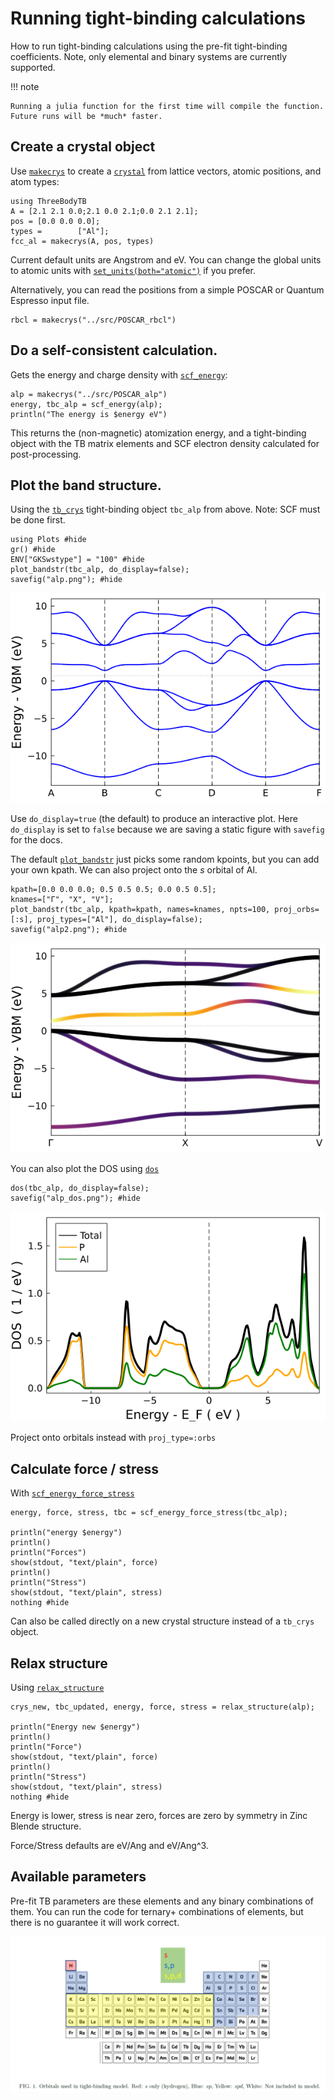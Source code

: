 # Running tight-binding calculations

How to run tight-binding calculations using the pre-fit tight-binding
coefficients. Note, only elemental and binary systems are currently
supported.

!!! note

    Running a julia function for the first time will compile the function. Future runs will be *much* faster.

## **Create a crystal object**

Use [`makecrys`](@ref) to create a [`crystal`](@ref) from lattice vectors, atomic positions, and atom types:

```@example 1
using ThreeBodyTB
A = [2.1 2.1 0.0;2.1 0.0 2.1;0.0 2.1 2.1];
pos = [0.0 0.0 0.0];
types =        ["Al"];
fcc_al = makecrys(A, pos, types)
```
Current default units are Angstrom and eV. You can change the global units to atomic units with [`set_units(both="atomic")`](@ref) if you prefer.

Alternatively, you can read the positions from a simple POSCAR or Quantum Espresso input file.

```@example 1
rbcl = makecrys("../src/POSCAR_rbcl")
```

## **Do a self-consistent calculation.**

Gets the energy and charge density with [`scf_energy`](@ref):

```@example 1
alp = makecrys("../src/POSCAR_alp")
energy, tbc_alp = scf_energy(alp); 
println("The energy is $energy eV")
```
This returns the (non-magnetic) atomization energy, and a tight-binding object with the TB matrix elements and SCF electron density calculated for post-processing.

## **Plot the band structure.**

Using the [`tb_crys`](@ref) tight-binding object `tbc_alp` from above. Note: SCF must be done first.

```@example 1
using Plots #hide
gr() #hide
ENV["GKSwstype"] = "100" #hide
plot_bandstr(tbc_alp, do_display=false); 
savefig("alp.png"); #hide
```

![AlP plot](alp.png)

Use `do_display=true` (the default) to produce an interactive plot. Here `do_display` is set to `false` because we are saving a static figure with `savefig` for the docs.

The default [`plot_bandstr`](@ref) just picks some random kpoints, but you can add your own kpath. We can also project onto the *s* orbital of Al.

```@example 1
kpath=[0.0 0.0 0.0; 0.5 0.5 0.5; 0.0 0.5 0.5];
knames=["Γ", "X", "V"];
plot_bandstr(tbc_alp, kpath=kpath, names=knames, npts=100, proj_orbs=[:s], proj_types=["Al"], do_display=false);
savefig("alp2.png"); #hide
```

![AlP plot 2](alp2.png)

You can also plot the DOS using [`dos`](@ref)

```@example 1
dos(tbc_alp, do_display=false);
savefig("alp_dos.png"); #hide
```

![AlP DOS](alp_dos.png)

Project onto orbitals instead with `proj_type=:orbs`

## **Calculate force / stress**

With [`scf_energy_force_stress`](@ref)

```@example 1
energy, force, stress, tbc = scf_energy_force_stress(tbc_alp);

println("energy $energy")
println()
println("Forces")
show(stdout, "text/plain", force)
println()
println("Stress")
show(stdout, "text/plain", stress)
nothing #hide
```
Can also be called directly on a new crystal structure instead of a `tb_crys` object.

## **Relax structure**

Using [`relax_structure`](@ref)

```@example 1
crys_new, tbc_updated, energy, force, stress = relax_structure(alp);

println("Energy new $energy")
println()
println("Force")
show(stdout, "text/plain", force)
println()
println("Stress")
show(stdout, "text/plain", stress)
nothing #hide
```
Energy is lower, stress is near zero, forces are zero by symmetry in Zinc Blende structure.

Force/Stress defaults are eV/Ang and eV/Ang^3.

## **Available parameters**

Pre-fit TB parameters are these elements and any binary combinations
of them. You can run the code for ternary+ combinations of elements, but there is no guarantee it will work correct.

![Available orbitals](./orbs.png)
